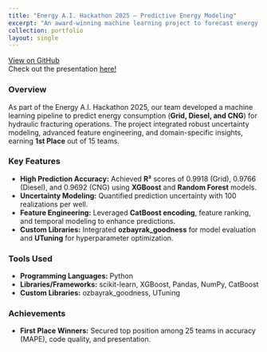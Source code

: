 ```yaml
---
title: "Energy A.I. Hackathon 2025 – Predictive Energy Modeling"
excerpt: "An award-winning machine learning project to forecast energy consumption during hydraulic fracturing operations."
collection: portfolio
layout: single
---
```


[View on GitHub](https://github.com/paawandesai/energy-ai-hackathon-2025/tree/main)  
Check out the presentation [here!](https://github.com/paawandesai/energy-ai-hackathon-2025/blob/main/datacomrades_final.pptx)  

### Overview
As part of the Energy A.I. Hackathon 2025, our team developed a machine learning pipeline to predict energy consumption (**Grid, Diesel, and CNG**) for hydraulic fracturing operations. The project integrated robust uncertainty modeling, advanced feature engineering, and domain-specific insights, earning **1st Place** out of 15 teams.  

### Key Features
- **High Prediction Accuracy:** Achieved **R²** scores of 0.9918 (Grid), 0.9766 (Diesel), and 0.9692 (CNG) using **XGBoost** and **Random Forest** models.  
- **Uncertainty Modeling:** Quantified prediction uncertainty with 100 realizations per well.  
- **Feature Engineering:** Leveraged **CatBoost encoding**, feature ranking, and temporal modeling to enhance predictions.  
- **Custom Libraries:** Integrated **ozbayrak_goodness** for model evaluation and **UTuning** for hyperparameter optimization.

### Tools Used
- **Programming Languages:** Python  
- **Libraries/Frameworks:** scikit-learn, XGBoost, Pandas, NumPy, CatBoost  
- **Custom Libraries:** ozbayrak_goodness, UTuning  

### Achievements
- **First Place Winners:** Secured top position among 25 teams in accuracy (MAPE), code quality, and presentation.  

